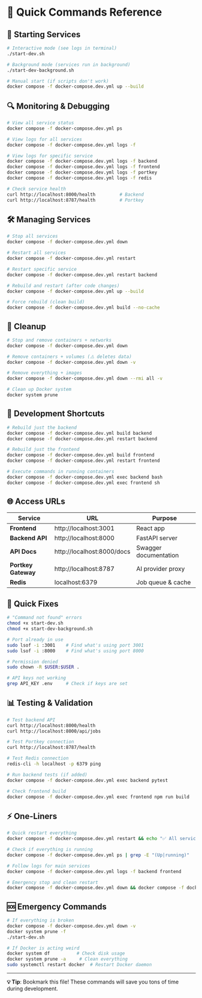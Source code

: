 # 🚀 Quick Commands Reference

## 🐳 **Starting Services**

```bash
# Interactive mode (see logs in terminal)
./start-dev.sh

# Background mode (services run in background)
./start-dev-background.sh

# Manual start (if scripts don't work)
docker compose -f docker-compose.dev.yml up --build
```

## 🔍 **Monitoring & Debugging**

```bash
# View all service status
docker compose -f docker-compose.dev.yml ps

# View logs for all services
docker compose -f docker-compose.dev.yml logs -f

# View logs for specific service
docker compose -f docker-compose.dev.yml logs -f backend
docker compose -f docker-compose.dev.yml logs -f frontend
docker compose -f docker-compose.dev.yml logs -f portkey
docker compose -f docker-compose.dev.yml logs -f redis

# Check service health
curl http://localhost:8000/health         # Backend
curl http://localhost:8787/health         # Portkey
```

## 🛠️ **Managing Services**

```bash
# Stop all services
docker compose -f docker-compose.dev.yml down

# Restart all services
docker compose -f docker-compose.dev.yml restart

# Restart specific service
docker compose -f docker-compose.dev.yml restart backend

# Rebuild and restart (after code changes)
docker compose -f docker-compose.dev.yml up --build

# Force rebuild (clean build)
docker compose -f docker-compose.dev.yml build --no-cache
```

## 🧹 **Cleanup**

```bash
# Stop and remove containers + networks
docker compose -f docker-compose.dev.yml down

# Remove containers + volumes (⚠️ deletes data)
docker compose -f docker-compose.dev.yml down -v

# Remove everything + images
docker compose -f docker-compose.dev.yml down --rmi all -v

# Clean up Docker system
docker system prune
```

## 🔧 **Development Shortcuts**

```bash
# Rebuild just the backend
docker compose -f docker-compose.dev.yml build backend
docker compose -f docker-compose.dev.yml restart backend

# Rebuild just the frontend  
docker compose -f docker-compose.dev.yml build frontend
docker compose -f docker-compose.dev.yml restart frontend

# Execute commands in running containers
docker compose -f docker-compose.dev.yml exec backend bash
docker compose -f docker-compose.dev.yml exec frontend sh
```

## 🌐 **Access URLs**

| Service | URL | Purpose |
|---------|-----|---------|
| **Frontend** | http://localhost:3001 | React app |
| **Backend API** | http://localhost:8000 | FastAPI server |
| **API Docs** | http://localhost:8000/docs | Swagger documentation |
| **Portkey Gateway** | http://localhost:8787 | AI provider proxy |
| **Redis** | localhost:6379 | Job queue & cache |

## 🐛 **Quick Fixes**

```bash
# "Command not found" errors
chmod +x start-dev.sh
chmod +x start-dev-background.sh

# Port already in use
sudo lsof -i :3001    # Find what's using port 3001
sudo lsof -i :8000    # Find what's using port 8000

# Permission denied
sudo chown -R $USER:$USER .

# API keys not working
grep API_KEY .env     # Check if keys are set
```

## 📊 **Testing & Validation**

```bash
# Test backend API
curl http://localhost:8000/health
curl http://localhost:8000/api/jobs

# Test Portkey connection
curl http://localhost:8787/health

# Test Redis connection
redis-cli -h localhost -p 6379 ping

# Run backend tests (if added)
docker compose -f docker-compose.dev.yml exec backend pytest

# Check frontend build
docker compose -f docker-compose.dev.yml exec frontend npm run build
```

## ⚡ **One-Liners**

```bash
# Quick restart everything
docker compose -f docker-compose.dev.yml restart && echo "✅ All services restarted!"

# Check if everything is running
docker compose -f docker-compose.dev.yml ps | grep -E "(Up|running)"

# Follow logs for main services
docker compose -f docker-compose.dev.yml logs -f backend frontend

# Emergency stop and clean restart
docker compose -f docker-compose.dev.yml down && docker compose -f docker-compose.dev.yml up --build -d
```

## 🆘 **Emergency Commands**

```bash
# If everything is broken
docker compose -f docker-compose.dev.yml down -v
docker system prune -f
./start-dev.sh

# If Docker is acting weird
docker system df          # Check disk usage
docker system prune -a     # Clean everything
sudo systemctl restart docker  # Restart Docker daemon
```

---

**💡 Tip**: Bookmark this file! These commands will save you tons of time during development.